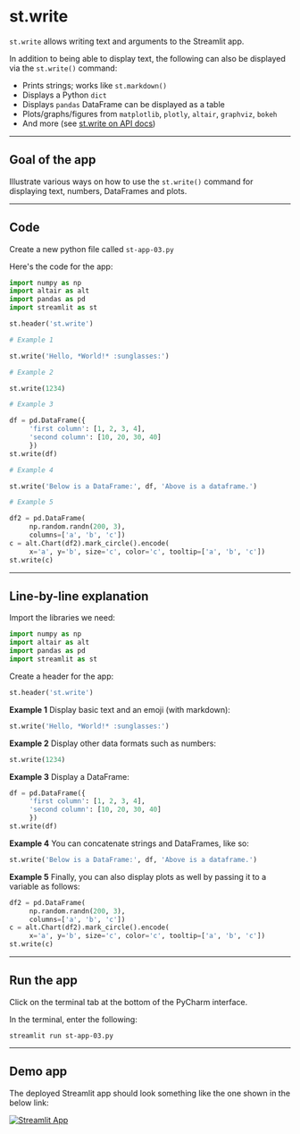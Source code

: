 # st.write

`st.write` allows writing text and arguments to the Streamlit app.

In addition to being able to display text, the following can also be displayed via the `st.write()` command:


- Prints strings; works like `st.markdown()`
- Displays a Python `dict`
- Displays `pandas` DataFrame can be displayed as a table
- Plots/graphs/figures from `matplotlib`, `plotly`, `altair`, `graphviz`, `bokeh`
- And more (see [st.write on API docs](https://docs.streamlit.io/library/api-reference/write-magic/st.write))

---

## Goal of the app

Illustrate various ways on how to use the `st.write()` command for displaying text, numbers, DataFrames and plots.

---

## Code

Create a new python file called `st-app-03.py`

Here's the code for the app:

```python
import numpy as np
import altair as alt
import pandas as pd
import streamlit as st

st.header('st.write')

# Example 1

st.write('Hello, *World!* :sunglasses:')

# Example 2

st.write(1234)

# Example 3

df = pd.DataFrame({
     'first column': [1, 2, 3, 4],
     'second column': [10, 20, 30, 40]
     })
st.write(df)

# Example 4

st.write('Below is a DataFrame:', df, 'Above is a dataframe.')

# Example 5

df2 = pd.DataFrame(
     np.random.randn(200, 3),
     columns=['a', 'b', 'c'])
c = alt.Chart(df2).mark_circle().encode(
     x='a', y='b', size='c', color='c', tooltip=['a', 'b', 'c'])
st.write(c)
```

---

## Line-by-line explanation

Import the libraries we need:

```python
import numpy as np
import altair as alt
import pandas as pd
import streamlit as st
```

Create a header for the app:

```python
st.header('st.write')
```

**Example 1**
Display basic text and an emoji (with markdown):

```python
st.write('Hello, *World!* :sunglasses:')
```

**Example 2**
Display other data formats such as numbers:

```python
st.write(1234)
```

**Example 3**
Display a DataFrame:

```python
df = pd.DataFrame({
     'first column': [1, 2, 3, 4],
     'second column': [10, 20, 30, 40]
     })
st.write(df)
```

**Example 4**
You can concatenate strings and DataFrames, like so:

```python
st.write('Below is a DataFrame:', df, 'Above is a dataframe.')
```

**Example 5**
Finally, you can also display plots as well by passing it to a variable as follows:

```python
df2 = pd.DataFrame(
     np.random.randn(200, 3),
     columns=['a', 'b', 'c'])
c = alt.Chart(df2).mark_circle().encode(
     x='a', y='b', size='c', color='c', tooltip=['a', 'b', 'c'])
st.write(c)
```

---

## Run the app

Click on the terminal tab at the bottom of the PyCharm interface. 

In the terminal, enter the following:

```
streamlit run st-app-03.py
```

---

## Demo app

The deployed Streamlit app should look something like the one shown in the below link:

[![Streamlit App](https://static.streamlit.io/badges/streamlit_badge_black_white.svg)](https://share.streamlit.io/dataprofessor/st.write/)
